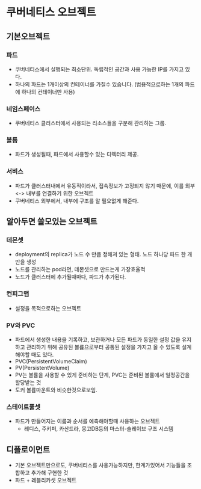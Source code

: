 # 쿠버네티스 오브젝트
## 기본오브젝트
  ### 파드
  + 쿠버네티스에서 실행되는 최소단위. 독립적인 공간과 사용 가능한 IP를 가지고 있다.
  + 하나의 파드는 1개이상의 컨테이너를 가질수 있습니다. (범용적으로하는 1개의 파드에 하나의 컨테이너만 사용)
  ### 네임스페이스
  + 쿠버네티스 클러스터에서 사용되는 리소스들을 구분해 관리하는 그룹.
  ### 볼륨
  + 파드가 생성될때, 파드에서 사용할수 있는 디렉터리 제공.
  ### 서비스
  + 파드가 클러스터내에서 유동적이라서, 접속정보가 고정되지 않기 때문에, 이를 외부 <-> 내부를 연결하기 위한 오브젝트
  + 쿠버네티스 외부에서, 내부에 구조를 알 필요없게 해준다.

## 알아두면 쓸모있는 오브젝트
  ### 데몬셋
  + deployment의 replica가 노드 수 만큼 정해져 있는 형태. 노드 하나당 파드 한 개만을 생성
  + 노드를 관리하는 pod라면, 데몬셋으로 만드는게 가장효율적
  + 노드가 클러스터에 추가될때마다, 파드가 추가된다.
  ### 컨피그맵
  + 설정을 목적으로하는 오브젝트

  ### PV와 PVC
  + 파드에서 생성한 내용을 기록하고, 보관하거나 모든 파드가 동일한 설정 값을 유지하고 관리하기 위해 공유된 볼륨으로부터 공통된 설정을 가지고 올 수 있도록 설계해야할 때도 있다.
  + PVC(PersistentVolumeClaim)
  + PV(PersistentVolume)
  + PV는 볼륨을 사용할 수 있게 준비하는 단계, PVC는 준비된 볼륨에서 일정공간을 할당받는 것
  + 도커 볼륨마운트와 비슷한것으로보임.


  ### 스테이트풀셋
  + 파드가 만들어지는 이름과 순서를 예측해야할때 사용하는 오브젝트
    + 레디스, 주키퍼, 카산드라, 몽고DB등의 마스터-슬레이브 구조 시스템

## 디플로이먼트
+ 기본 오브젝트만으로도, 쿠버네티스를 사용가능하지만, 한계가있어서 기능들을 조합하고 추가해 구현한 것
+ 파드 + 레블리카셋 오브젝트
